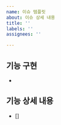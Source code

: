 ```yaml
---
name: 이슈 템플릿
about: 이슈 상세 내용
title: ''
labels: ''
assignees: ''

---
```


## 기능 구현
- 

## 기능 상세 내용
- []
